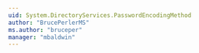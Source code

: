 ```yaml
---
uid: System.DirectoryServices.PasswordEncodingMethod
author: "BrucePerlerMS"
ms.author: "bruceper"
manager: "mbaldwin"
---
```

